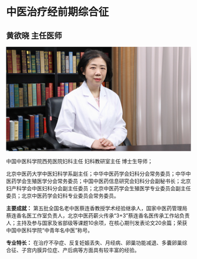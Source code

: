 # 中医治疗经前期综合征

## 黄欲晓 主任医师

![1678508579739](image/c01_114/1678508579739.png)

中国中医科学院西苑医院妇科主任 妇科教研室主任 博士生导师；

北京中医药大学中医妇科学系副主任；中华中医药学会妇科分会常务委员；中华中医药学会生殖医学分会常务委员；中国中医药信息研究会妇科分会副秘书长；北京妇产科学会中医妇科分会副主任委员；北京中医药学会生殖医学专业委员会副主任委员；北京中医药学会妇科专业委员会常务委员。


**主要成就：** 第五批全国名老中医蔡连香教授学术经验继承人，国家中医药管理局蔡连香名医工作室负责人，北京中医药薪火传承“3+3”蔡连香名医传承工作站负责人；主持及参与国家及省部级等课题10余项，在核心期刊发表论文20余篇；荣获中国中医科学院“中青年名中医”称号。


**专业特长：** 在治疗不孕症、反复妊娠丢失、月经病、卵巢功能减退、多囊卵巢综合征、子宫内膜异位症、产后病等方面具有较丰富的经验。

